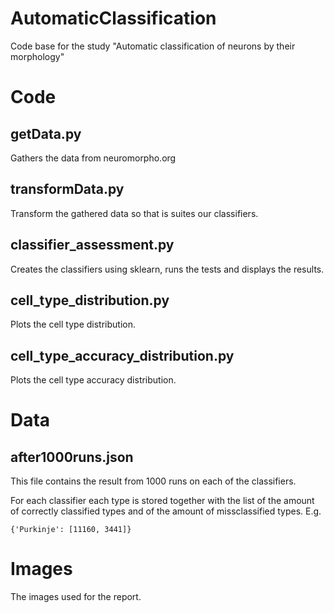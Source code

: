 # AutomaticClassification
Code base for the study "Automatic classification of neurons by their morphology"

# Code
## getData.py
Gathers the data from neuromorpho.org

## transformData.py
Transform the gathered data so that is suites our
classifiers.

## classifier_assessment.py
Creates the classifiers using sklearn, runs the tests and
displays the results.

## cell_type_distribution.py
Plots the cell type distribution.

## cell_type_accuracy_distribution.py
Plots the cell type accuracy distribution.

# Data
## after1000runs.json
This file contains the result from 1000 runs on each of the
classifiers.

For each classifier each type is stored together with
the list of the amount of correctly classified types and
of the amount of missclassified types. 
E.g. 
```code
{'Purkinje': [11160, 3441]}
```

# Images
The images used for the report.
